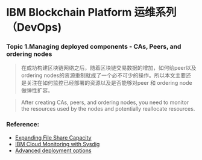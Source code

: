 # IBM Blockchain Platform 运维系列 （DevOps)

### Topic 1.Managing deployed components - CAs, Peers, and ordering nodes

> 在成功构建区块链网络之后，随着区块链交易数据的增加，如何给peer以及ordering nodes的资源重制就成了一个必不可少的操作。所以本文主要还是关注在如何监控已经部署的资源以及是否能够对peer 和 ordering node做弹性扩容。

> After creating CAs, peers, and ordering nodes, you need to monitor the resources used by the nodes and potentially reallocate resources.


### Reference:
- [Expanding File Share Capacity](https://cloud.ibm.com/docs/FileStorage?topic=FileStorage-expandCapacity&locale=en)
- [IBM Cloud Monitoring with Sysdig](https://cloud.ibm.com/docs/Monitoring-with-Sysdig?topic=Monitoring-with-Sysdig-getting-started)
- [Advanced deployment options](https://cloud.ibm.com/docs/blockchain-sw-25?topic=blockchain-sw-25-ibp-console-adv-deployment#ibp-console-adv-deployment-peers-sizing-creation)